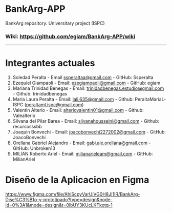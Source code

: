 # BankArg-APP
BankArg repository. Universitary project (ISPC)

### Wiki: https://github.com/egiam/BankArg-APP/wiki

---

# Integrantes actuales

1. Soledad Peralta - Email ssperaltaa@gmail.com - GitHub: Ssperalta
2. Ezequiel Giampaoli - Email: ezegiampaoli@gmail.com - GitHub: egiam
3. Mariana Trinidad Benegas - Email: trinidadbenegas.estudio@gmail.com - Github: trinidadbenegas
4. Maria Laura Peralta - Email: lali.635@gmail.com - Github: PeraltaMariaL-ISPC (peraltaml.ispc@gmail.com)
5. Valentin Alterio - Email: alteriovalentin01@gmail.com - Github: Valealterio
6. Silvana del Pilar Barea - Email: silvanahousseini@gmail.com - Github: recursosssbb
7. Joaquin Bonvechi - Email: joacobonvechi2272002@gmail.com - GitHub: JoacoBonvechi
8. Orellana Gabriel Alejandro - Email: gabi.ale.orellana@gmail.com - GitHub: Unbroken13
9. MILIAN Roberto Ariel - Email: milianarieleam@gmail.com - GitHub: MilianAriel

# Diseño de la Aplicacion en Figma

https://www.figma.com/file/AhjScpyVarUiVG0H8JI1IR/BankArg-Dise%C3%B1o-y-prototipado?type=design&node-id=0%3A1&mode=design&t=0lbUY3KUcLKTkotq-1

    
